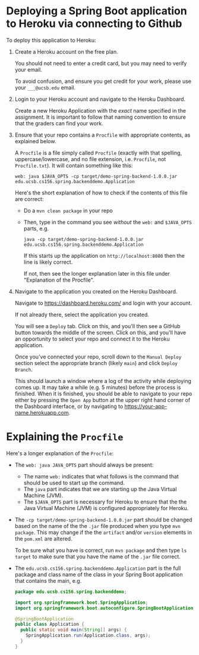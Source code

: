 # Deploying a Spring Boot application to Heroku via connecting to Github

To deploy this application to Heroku:

1. Create a Heroku account on the free plan.

   You should not need to enter a credit card, but you may need to verify your email.

   To avoid confusion, and ensure you get credit for your work, 
   please use your `___@ucsb.edu` email.

2. Login to your Heroku account and navigate to the Heroku Dashboard.

   Create a new Heroku Application with the *exact* name specified in the assignment.
   It is important to follow that naming convention to ensure that the graders can
   find your work.
   
3. Ensure that your repo contains a `Procfile` with appropriate contents, as explained below.

   A `Procfile` is a file simply called `Procfile` (exactly with that
   spelling, uppercase/lowercase, and no file extension, i.e. `Procfile`,
   not `Procfile.txt`).  It will contain something like this:

   ```
   web: java $JAVA_OPTS -cp target/demo-spring-backend-1.0.0.jar edu.ucsb.cs156.spring.backenddemo.Application
   ```

   Here's the short explanation of how to check if the contents of this file are correct:

   * Do a `mvn clean package` in your repo
   * Then, type in the command you see *without* the `web:` and `$JAVA_OPTS` parts, e.g.
     ```
     java -cp target/demo-spring-backend-1.0.0.jar edu.ucsb.cs156.spring.backenddemo.Application
     ```
     If this starts up the application on `http://localhost:8080` then the line is
     likely correct.

     If not, then see the longer explanation later in this file under
     "Explanation of the Procfile".
     
4. Navigate to the application you created on the Heroku Dashboard. 

   Navigate to <https://dashboard.heroku.com/> and login with your account.

   If not already there, select the application you created.

   You will see a `Deploy` tab.   Click on this, and you'll then see a GitHub button
   towards the middle of the screen. Click on this, and you'll have an opportunity to
   select your repo and connect it to the Heroku application.

   Once you've connected your repo, scroll down to the `Manual Deploy` section
   select the appropriate branch (likely `main`) and click `Deploy Branch`.

   This should launch a window where a log of the activity while deploying comes up.
   It may take a while (e.g. 5 minutes) before the process is finished.  When it is
   finished, you should be able to navigate to your repo either by pressing the
   `Open App` button at the upper right hand corner of the Dashboard interface, or
   by navigating to <https://your-app-name.herokuapp.com>.

   

# Explaining the `Procfile`

Here's a longer explanation of the `Procfile`:

* The `web: java JAVA_OPTS` part should always be present:
  * The name `web:` indicates that what follows is the command that should be used
    to start up the command. 
  * The `java` part indicates that we are starting up the Java Virtual Machine (JVM).
  * The `$JAVA_OPTS` part is necessary for Heroku to ensure that
    the the Java Virtual Machine (JVM) is configured appropriately for Heroku.

* The `-cp target/demo-spring-backend-1.0.0.jar` part should be changed based on the name of the
  the `.jar` file produced when you type `mvn package`.  This may change if the
  the `artifact` and/or `version` elements in the `pom.xml` are altered.

  To be sure what you have is correct, run `mvn package` and then type `ls target`
  to make sure that you have the name of the `.jar` file correct.

* The `edu.ucsb.cs156.spring.backenddemo.Application` part is the full package and class
  name of the class in your Spring Boot application that contains the main, e.g.

  ```java
  package edu.ucsb.cs156.spring.backenddemo;

  import org.springframework.boot.SpringApplication;
  import org.springframework.boot.autoconfigure.SpringBootApplication;

  @SpringBootApplication
  public class Application {
    public static void main(String[] args) {
      SpringApplication.run(Application.class, args);
    }
  }
  ```

